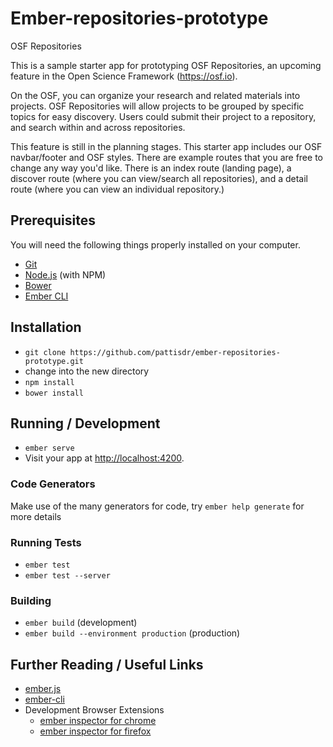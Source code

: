 # Ember-repositories-prototype

OSF Repositories

This is a sample starter app for prototyping OSF Repositories, an upcoming feature in the
Open Science Framework (https://osf.io).

On the OSF, you can organize your research and related materials into projects.
OSF Repositories will allow projects to be grouped by specific topics for easy discovery.
Users could submit their project to a repository, and search within and across repositories.

This feature is still in the planning stages. This starter app includes our OSF navbar/footer and
OSF styles.  There are example routes that you are free to change any way you'd like.  There is an index route (landing page),
a discover route (where you can view/search all repositories), and a detail route (where you can view an individual repository.)
## Prerequisites

You will need the following things properly installed on your computer.

* [Git](http://git-scm.com/)
* [Node.js](http://nodejs.org/) (with NPM)
* [Bower](http://bower.io/)
* [Ember CLI](http://ember-cli.com/)

## Installation

* `git clone https://github.com/pattisdr/ember-repositories-prototype.git`
* change into the new directory
* `npm install`
* `bower install`

## Running / Development

* `ember serve`
* Visit your app at [http://localhost:4200](http://localhost:4200).

### Code Generators

Make use of the many generators for code, try `ember help generate` for more details

### Running Tests

* `ember test`
* `ember test --server`

### Building

* `ember build` (development)
* `ember build --environment production` (production)


## Further Reading / Useful Links

* [ember.js](http://emberjs.com/)
* [ember-cli](http://ember-cli.com/)
* Development Browser Extensions
  * [ember inspector for chrome](https://chrome.google.com/webstore/detail/ember-inspector/bmdblncegkenkacieihfhpjfppoconhi)
  * [ember inspector for firefox](https://addons.mozilla.org/en-US/firefox/addon/ember-inspector/)
